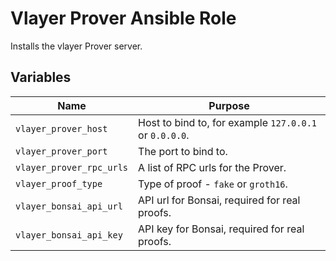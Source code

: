 # Vlayer Prover Ansible Role

Installs the vlayer Prover server.

## Variables

| Name | Purpose |
| --- | --- |
| `vlayer_prover_host` | Host to bind to, for example `127.0.0.1` or `0.0.0.0`. |
| `vlayer_prover_port` | The port to bind to. |
| `vlayer_prover_rpc_urls` | A list of RPC urls for the Prover. |
| `vlayer_proof_type` | Type of proof - `fake` or `groth16`. |
| `vlayer_bonsai_api_url` | API url for Bonsai, required for real proofs. |
| `vlayer_bonsai_api_key` | API key for Bonsai, required for real proofs. |
